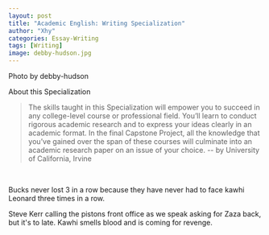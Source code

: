 ```yaml
---
layout: post
title: "Academic English: Writing Specialization"
author: "Xhy"
categories: Essay-Writing
tags: [Writing]
image: debby-hudson.jpg
---
```


Photo by debby-hudson

About this Specialization
>The skills taught in this Specialization will empower you to succeed in any college-level course or professional field. You’ll learn to conduct rigorous academic research and to express your ideas clearly in an academic format. In the final Capstone Project, all the knowledge that you’ve gained over the span of these courses will culminate into an academic research paper on an issue of your choice. -- by University of California, Irvine

<br />


Bucks never lost 3 in a row because they have never had to face kawhi Leonard three times in a row.


Steve Kerr calling the pistons front office as we speak asking for Zaza back, but it's to late. Kawhi smells blood and is coming for revenge.
